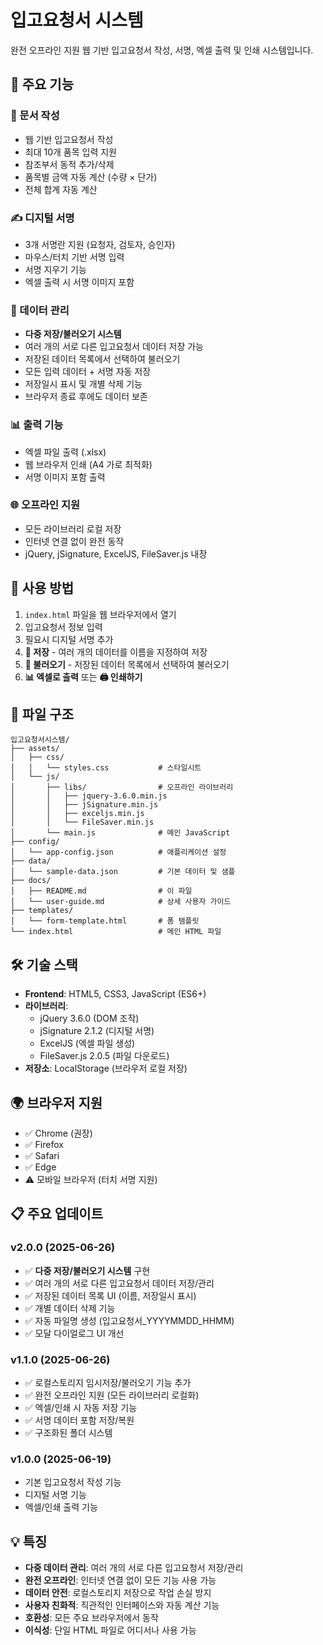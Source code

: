 # 입고요청서 시스템

완전 오프라인 지원 웹 기반 입고요청서 작성, 서명, 엑셀 출력 및 인쇄 시스템입니다.

## 🚀 주요 기능

### 📝 문서 작성
- 웹 기반 입고요청서 작성
- 최대 10개 품목 입력 지원
- 참조부서 동적 추가/삭제
- 품목별 금액 자동 계산 (수량 × 단가)
- 전체 합계 자동 계산

### ✍️ 디지털 서명
- 3개 서명란 지원 (요청자, 검토자, 승인자)
- 마우스/터치 기반 서명 입력
- 서명 지우기 기능
- 엑셀 출력 시 서명 이미지 포함

### 💾 데이터 관리
- **다중 저장/불러오기 시스템**
- 여러 개의 서로 다른 입고요청서 데이터 저장 가능
- 저장된 데이터 목록에서 선택하여 불러오기
- 모든 입력 데이터 + 서명 자동 저장
- 저장일시 표시 및 개별 삭제 기능
- 브라우저 종료 후에도 데이터 보존

### 📊 출력 기능
- 엑셀 파일 출력 (.xlsx)
- 웹 브라우저 인쇄 (A4 가로 최적화)
- 서명 이미지 포함 출력

### 🌐 오프라인 지원
- 모든 라이브러리 로컬 저장
- 인터넷 연결 없이 완전 동작
- jQuery, jSignature, ExcelJS, FileSaver.js 내장

## 🎯 사용 방법

1. `index.html` 파일을 웹 브라우저에서 열기
2. 입고요청서 정보 입력
3. 필요시 디지털 서명 추가
4. **💾 저장** - 여러 개의 데이터를 이름을 지정하여 저장
5. **📂 불러오기** - 저장된 데이터 목록에서 선택하여 불러오기
6. **📊 엑셀로 출력** 또는 **🖨️ 인쇄하기**

## 📁 파일 구조

```
입고요청서시스템/
├── assets/
│   ├── css/
│   │   └── styles.css           # 스타일시트
│   └── js/
│       ├── libs/                # 오프라인 라이브러리
│       │   ├── jquery-3.6.0.min.js
│       │   ├── jSignature.min.js
│       │   ├── exceljs.min.js
│       │   └── FileSaver.min.js
│       └── main.js              # 메인 JavaScript
├── config/
│   └── app-config.json          # 애플리케이션 설정
├── data/
│   └── sample-data.json         # 기본 데이터 및 샘플
├── docs/
│   ├── README.md                # 이 파일
│   └── user-guide.md            # 상세 사용자 가이드
├── templates/
│   └── form-template.html       # 폼 템플릿
└── index.html                   # 메인 HTML 파일
```

## 🛠️ 기술 스택

- **Frontend**: HTML5, CSS3, JavaScript (ES6+)
- **라이브러리**: 
  - jQuery 3.6.0 (DOM 조작)
  - jSignature 2.1.2 (디지털 서명)
  - ExcelJS (엑셀 파일 생성)
  - FileSaver.js 2.0.5 (파일 다운로드)
- **저장소**: LocalStorage (브라우저 로컬 저장)

## 🌍 브라우저 지원

- ✅ Chrome (권장)
- ✅ Firefox
- ✅ Safari
- ✅ Edge
- ⚠️ 모바일 브라우저 (터치 서명 지원)

## 📋 주요 업데이트

### v2.0.0 (2025-06-26)
- ✅ **다중 저장/불러오기 시스템** 구현
- ✅ 여러 개의 서로 다른 입고요청서 데이터 저장/관리
- ✅ 저장된 데이터 목록 UI (이름, 저장일시 표시)
- ✅ 개별 데이터 삭제 기능
- ✅ 자동 파일명 생성 (입고요청서_YYYYMMDD_HHMM)
- ✅ 모달 다이얼로그 UI 개선

### v1.1.0 (2025-06-26)
- ✅ 로컬스토리지 임시저장/불러오기 기능 추가
- ✅ 완전 오프라인 지원 (모든 라이브러리 로컬화)
- ✅ 엑셀/인쇄 시 자동 저장 기능
- ✅ 서명 데이터 포함 저장/복원
- ✅ 구조화된 폴더 시스템

### v1.0.0 (2025-06-19)
- 기본 입고요청서 작성 기능
- 디지털 서명 기능
- 엑셀/인쇄 출력 기능

## 💡 특징

- **다중 데이터 관리**: 여러 개의 서로 다른 입고요청서 저장/관리
- **완전 오프라인**: 인터넷 연결 없이 모든 기능 사용 가능
- **데이터 안전**: 로컬스토리지 저장으로 작업 손실 방지
- **사용자 친화적**: 직관적인 인터페이스와 자동 계산 기능
- **호환성**: 모든 주요 브라우저에서 동작
- **이식성**: 단일 HTML 파일로 어디서나 사용 가능